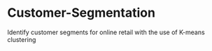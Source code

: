 # Customer-Segmentation
Identify customer segments for online retail with the use of K-means clustering
